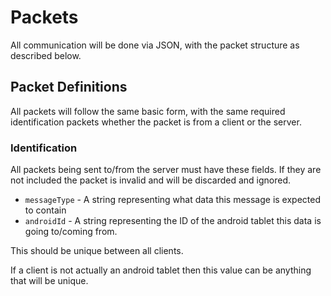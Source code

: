 # Packets

All communication will be done via JSON, with the packet structure as described
below.

## Packet Definitions

All packets will follow the same basic form, with the same required
identification packets whether the packet is from a client or the server.

### Identification

All packets being sent to/from the server must have these fields. If they are
not included the packet is invalid and will be discarded and ignored.

- `messageType` - A string representing what data this message is expected to contain
- `androidId` - A string representing the ID of the android tablet this data is going to/coming from.

This should be unique between all clients. 

If a client is not actually an android tablet then this value can be anything that will be unique.